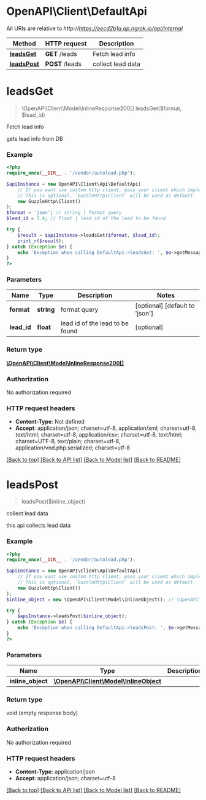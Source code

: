 # OpenAPI\Client\DefaultApi

All URIs are relative to *http://https://eecd2b1a.ap.ngrok.io/api/internal*

Method | HTTP request | Description
------------- | ------------- | -------------
[**leadsGet**](DefaultApi.md#leadsGet) | **GET** /leads | Fetch lead info
[**leadsPost**](DefaultApi.md#leadsPost) | **POST** /leads | collect lead data


# **leadsGet**
> \OpenAPI\Client\Model\InlineResponse200[] leadsGet($format, $lead_id)

Fetch lead info

gets lead info from DB

### Example
```php
<?php
require_once(__DIR__ . '/vendor/autoload.php');

$apiInstance = new OpenAPI\Client\Api\DefaultApi(
    // If you want use custom http client, pass your client which implements `GuzzleHttp\ClientInterface`.
    // This is optional, `GuzzleHttp\Client` will be used as default.
    new GuzzleHttp\Client()
);
$format = 'json'; // string | format query
$lead_id = 3.4; // float | lead id of the lead to be found

try {
    $result = $apiInstance->leadsGet($format, $lead_id);
    print_r($result);
} catch (Exception $e) {
    echo 'Exception when calling DefaultApi->leadsGet: ', $e->getMessage(), PHP_EOL;
}
?>
```

### Parameters

Name | Type | Description  | Notes
------------- | ------------- | ------------- | -------------
 **format** | **string**| format query | [optional] [default to &#39;json&#39;]
 **lead_id** | **float**| lead id of the lead to be found | [optional]

### Return type

[**\OpenAPI\Client\Model\InlineResponse200[]**](../Model/InlineResponse200.md)

### Authorization

No authorization required

### HTTP request headers

 - **Content-Type**: Not defined
 - **Accept**: application/json; charset=utf-8, application/xml; charset=utf-8, text/html; charset=utf-8, application/csv; charset=utf-8, text/html; charset=UTF-8, text/plain; charset=utf-8, application/vnd.php.serialized; charset=utf-8

[[Back to top]](#) [[Back to API list]](../../README.md#documentation-for-api-endpoints) [[Back to Model list]](../../README.md#documentation-for-models) [[Back to README]](../../README.md)

# **leadsPost**
> leadsPost($inline_object)

collect lead data

this api collects lead data

### Example
```php
<?php
require_once(__DIR__ . '/vendor/autoload.php');

$apiInstance = new OpenAPI\Client\Api\DefaultApi(
    // If you want use custom http client, pass your client which implements `GuzzleHttp\ClientInterface`.
    // This is optional, `GuzzleHttp\Client` will be used as default.
    new GuzzleHttp\Client()
);
$inline_object = new \OpenAPI\Client\Model\InlineObject(); // \OpenAPI\Client\Model\InlineObject | 

try {
    $apiInstance->leadsPost($inline_object);
} catch (Exception $e) {
    echo 'Exception when calling DefaultApi->leadsPost: ', $e->getMessage(), PHP_EOL;
}
?>
```

### Parameters

Name | Type | Description  | Notes
------------- | ------------- | ------------- | -------------
 **inline_object** | [**\OpenAPI\Client\Model\InlineObject**](../Model/InlineObject.md)|  | [optional]

### Return type

void (empty response body)

### Authorization

No authorization required

### HTTP request headers

 - **Content-Type**: application/json
 - **Accept**: application/json; charset=utf-8

[[Back to top]](#) [[Back to API list]](../../README.md#documentation-for-api-endpoints) [[Back to Model list]](../../README.md#documentation-for-models) [[Back to README]](../../README.md)


